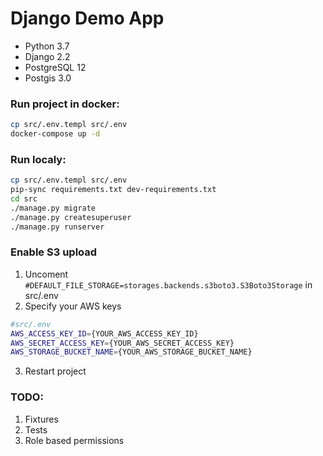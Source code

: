 # Django Demo App
 - Python 3.7
 - Django 2.2
 - PostgreSQL 12
 - Postgis 3.0

### Run project in docker:
```sh
cp src/.env.templ src/.env
docker-compose up -d
```

### Run localy:
```sh
cp src/.env.templ src/.env
pip-sync requirements.txt dev-requirements.txt
cd src
./manage.py migrate
./manage.py createsuperuser
./manage.py runserver
```

### Enable S3 upload
1. Uncoment `#DEFAULT_FILE_STORAGE=storages.backends.s3boto3.S3Boto3Storage` in src/.env
2. Specify your AWS keys 
```sh 
#src/.env
AWS_ACCESS_KEY_ID={YOUR_AWS_ACCESS_KEY_ID}
AWS_SECRET_ACCESS_KEY={YOUR_AWS_SECRET_ACCESS_KEY}
AWS_STORAGE_BUCKET_NAME={YOUR_AWS_STORAGE_BUCKET_NAME}
```
3. Restart project


### TODO:
1. Fixtures
2. Tests
3. Role based permissions
